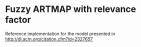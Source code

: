 # Fuzzy ARTMAP with relevance factor

Reference implementation for the model presented in http://dl.acm.org/citation.cfm?id=2327657 
